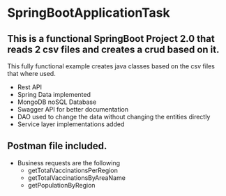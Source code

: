 # SpringBootApplicationTask


## This is a functional SpringBoot Project 2.0 that reads 2 csv files and creates a crud based on it.

 This fully functional example creates java classes based on the csv files that where used. 

* Rest API
* Spring Data implemented
* MongoDB noSQL Database
* Swagger API for better documentation
* DAO used to change the data without changing the entities directly
* Service layer implementations added 

## Postman file included.

* Business requests are the following
  * getTotalVaccinationsPerRegion
  * getTotalVaccinationsByAreaName
  * getPopulationByRegion

